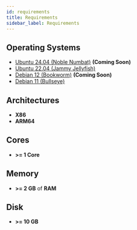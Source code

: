 ```yaml
---
id: requirements
title: Requirements
sidebar_label: Requirements
---
```


## Operating Systems

- [Ubuntu 24.04 (Noble Numbat)](https://releases.ubuntu.com/24.04/)  **(Coming Soon)**
- [Ubuntu 22.04 (Jammy Jellyfish)](https://releases.ubuntu.com/22.04/)
- [Debian 12 (Bookworm)](https://wiki.debian.org/DebianBookworm) **(Coming Soon)**
- [Debian 11 (Bullseye)](https://wiki.debian.org/DebianBullseye)

## Architectures

- **X86**
- **ARM64**

## Cores

- **>= 1 Core**

## Memory

- **>= 2 GB** of **RAM**

## Disk

- **>= 10 GB**
